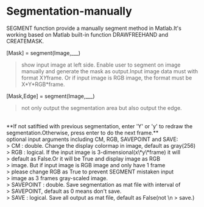 # Segmentation-manually
SEGMENT function provide a manually segment method in Matlab.It's working based on Matlab built-in function DRAWFREEHAND and CREATEMASK.


\[Mask] = segment(Image,\_\_\_) <br>
>show input image at left side. Enable user to segment on image manually and generate the mask as output.Input image data must with format X*Y*frame. Or if input image is RGB image, the format must be X\*Y\*RGB\*frame.

\[Mask,Edge] = segment(Image,\_\_\_) <br>
>not only output the segmentation area but also output the edge.
<br>
**If not satiftied with previous segmentation, enter 'Y' or 'y' to redraw the segmentation.Otherwise, press enter to do the next frame.**
<br>
optional input arguments including CM, RGB, SAVEPOINT and SAVE:<br>
>      CM :         double. Change the display colormap in image, default as gray(256) <br>
>      RGB :        logical. If the input image is 3-dimensional(x\*y\*frame) it will <br>
>                   default as False.Or it will be True and display image as RGB <br>
>                   image. But if input image is RGB image and only have 1 frame <br>
>                   please change RGB as True to prevent SEGMENT mistaken input <br>
>                   image as 3 frames gray-scaled image. <br>
>      SAVEPOINT :  double. Save segmentation as mat file with interval of <br>
>                   SAVEPOINT, default as 0 means don't save. <br>
>      SAVE :       logical. Save all output as mat file, default as False(not \n
>                   save.)
